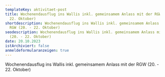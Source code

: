 ```yaml
---
templateKey: aktivitaet-post
title: Wochenendausflug ins Wallis inkl. gemeinsamem Anlass mit der RGW (20. -
  22. Oktober)
shortdescription: Wochenendausflug ins Wallis inkl. gemeinsamem Anlass mit der
  RGW (20. - 22. Oktober)
seodescription: Wochenendausflug ins Wallis inkl. gemeinsamem Anlass mit der RGW
  (20. - 22. Oktober)
date: 20.10.2023
istArchiviert: false
anmeldeformularanzeigen: true
---
```

Wochenendausflug ins Wallis inkl. gemeinsamem Anlass mit der RGW (20. - 22. Oktober)